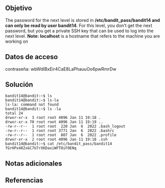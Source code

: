## Objetivo
The password for the next level is stored in **/etc/bandit_pass/bandit14 and can only be read by user bandit14**. For this level, you don’t get the next password, but you get a private SSH key that can be used to log into the next level. **Note:** **localhost** is a hostname that refers to the machine you are working on

## Datos de acceso
contraseña: wbWdlBxEir4CaE8LaPhauuOo6pwRmrDw

## Solución
```
bandit14@bandit:~$ ls
bandit14@bandit:~$ ls-la
ls-la: command not found
bandit14@bandit:~$ ls -la
total 24
drwxr-xr-x  3 root root 4096 Jan 11 19:18 .
drwxr-xr-x 70 root root 4096 Jan 11 19:19 ..
-rw-r--r--  1 root root  220 Jan  6  2022 .bash_logout
-rw-r--r--  1 root root 3771 Jan  6  2022 .bashrc
-rw-r--r--  1 root root  807 Jan  6  2022 .profile
drwxr-xr-x  2 root root 4096 Jan 11 19:18 .ssh
bandit14@bandit:~$ cat /etc/bandit_pass/bandit14
fGrHPx402xGC7U7rXKDaxiWFTOiF0ENq
```

## Notas adicionales

## Referencias